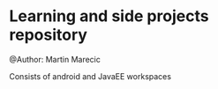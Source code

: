 Learning and side projects repository
=====================================
@Author: Martin Marecic

Consists of android and JavaEE workspaces